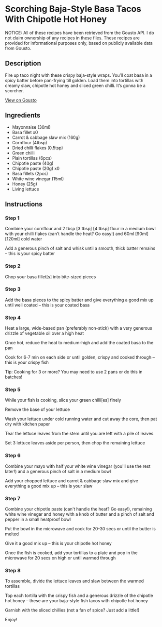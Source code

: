 # Scorching Baja-Style Basa Tacos With Chipotle Hot Honey

NOTICE: All of these recipes have been retrieved from the Gousto API. I do not claim ownership of any recipes in these files. These recipes are provided for informational purposes only, based on publicly available data from Gousto.

## Description

Fire up taco night with these crispy baja-style wraps. You’ll coat basa in a spicy batter before pan-frying till golden. Load them into tortillas with creamy slaw, chipotle hot honey and sliced green chilli. It’s gonna be a scorcher.

[View on Gousto](https://www.gousto.co.uk/recipes/cookbook/spicy-range-scorching-baja-style-basa-tacos-with-chipotle-hot-honey)

## Ingredients

- Mayonnaise (30ml)
- Basa fillet x0
- Carrot & cabbage slaw mix (160g)
- Cornflour (4tbsp)
- Dried chilli flakes (0.5tsp)
- Green chilli
- Plain tortillas (6pcs)
- Chipotle paste (40g)
- Chipotle paste (20g) x0
- Basa fillets (2pcs)
- White wine vinegar (15ml)
- Honey (25g)
- Living lettuce

## Instructions


### Step 1

Combine your cornflour and 2 tbsp <span class="text-purple">[3 tbsp]</span> <span class="text-danger">[4 tbsp] </span>flour in a medium bowl with your chilli flakes (can't handle the heat? Go easy!) and 60ml<span class="text-purple"> [90ml]</span> <span class="text-danger">[120ml]</span> cold water

Add a generous pinch of salt and whisk until a smooth, thick batter remains – this is your spicy batter


### Step 2

Chop your basa fillet[s] into bite-sized pieces


### Step 3

Add the basa pieces to the spicy batter and give everything a good mix up until well coated – this is your coated basa


### Step 4

Heat a large, wide-based pan (preferably non-stick) with a very generous drizzle of vegetable oil over a high heat

Once hot, reduce the heat to medium-high and add the coated basa to the pan

Cook for 6-7 min on each side or until golden, crispy and cooked through – this is your crispy fish

Tip: Cooking for 3 or more? You may need to use 2 pans or do this in batches!


### Step 5

While your fish is cooking, slice your green chilli[es] finely

Remove the base of your lettuce

Wash your lettuce under cold running water and cut away the core, then pat dry with kitchen paper

Tear the lettuce leaves from the stem until you are left with a pile of leaves

Set 3 lettuce leaves aside per person, then chop the remaining lettuce


### Step 6

Combine your mayo with half your white wine vinegar (you'll use the rest later!) and a generous pinch of salt in a medium bowl

Add your chopped lettuce and carrot & cabbage slaw mix and give everything a good mix up – this is your slaw


### Step 7

Combine your chipotle paste (can't handle the heat? Go easy!), remaining white wine vinegar and honey with a knob of butter and a pinch of salt and pepper in a small heatproof bowl

Put the bowl in the microwave and cook for 20-30 secs or until the butter is melted

Give it a good mix up – this is your chipotle hot honey

Once the fish is cooked, add your tortillas to a plate and pop in the microwave for 20 secs on high or until warmed through

### Step 8

To assemble, divide the lettuce leaves and slaw between the warmed tortillas

Top each tortilla with the crispy fish and a generous drizzle of the chipotle hot honey – these are your baja-style fish tacos with chipotle hot honey

Garnish with the sliced chillies (not a fan of spice? Just add a little!)

Enjoy!


